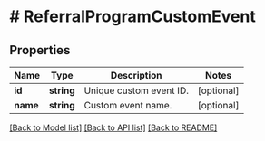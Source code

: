 # # ReferralProgramCustomEvent

## Properties

Name | Type | Description | Notes
------------ | ------------- | ------------- | -------------
**id** | **string** | Unique custom event ID. | [optional]
**name** | **string** | Custom event name. | [optional]

[[Back to Model list]](../../README.md#models) [[Back to API list]](../../README.md#endpoints) [[Back to README]](../../README.md)
